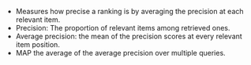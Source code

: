 - Measures how precise a ranking is by averaging the precision at each relevant item.
- Precision: The proportion of relevant items among retrieved ones.
- Average precision: the mean of the precision scores at every relevant item position.
- MAP the average of the average precision over multiple queries.